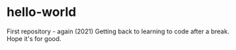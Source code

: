 # hello-world
First repository - again (2021)
Getting back to learning to code after a break. Hope it's for good.
